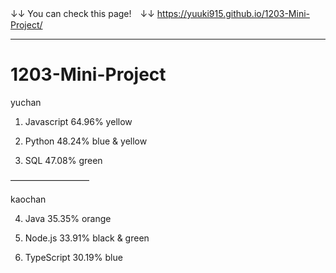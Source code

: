 ↓↓ You can check this page!　↓↓
https://yuuki915.github.io/1203-Mini-Project/

-------------------------

# 1203-Mini-Project

yuchan

1. Javascript
	64.96%
	yellow

2. Python
	48.24%
	blue & yellow

3. SQL
	47.08%
	green

—————————

kaochan

4. Java
	35.35%
	orange

5. Node.js
	33.91%
	black & green

6. TypeScript
	30.19%
	blue
